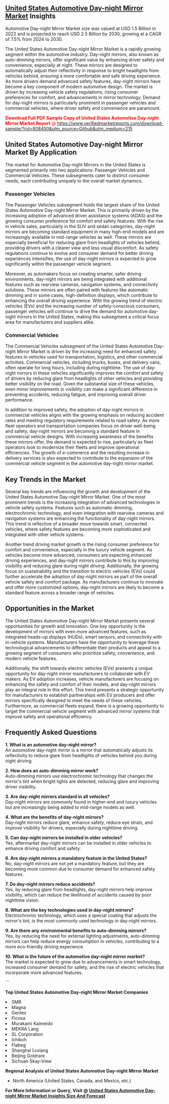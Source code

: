 <h2><a href="https://www.verifiedmarketreports.com/download-sample/?rid=808450&amp;utm_source=Github&amp;utm_medium=215" target="_blank">United States Automotive Day-night Mirror Market</a> Insights</h2><p>Automotive Day-night Mirror Market size was valued at USD 1.5 Billion in 2022 and is projected to reach USD 2.5 Billion by 2030, growing at a CAGR of 7.5% from 2024 to 2030.</p><p><p>The United States Automotive Day-night Mirror Market is a rapidly growing segment within the automotive industry. Day-night mirrors, also known as auto-dimming mirrors, offer significant value by enhancing driver safety and convenience, especially at night. These mirrors are designed to automatically adjust their reflectivity in response to bright headlights from vehicles behind, ensuring a more comfortable and safe driving experience. As more drivers demand advanced safety features, day-night mirrors have become a key component of modern automotive design. The market is driven by increasing vehicle safety regulations, rising consumer preferences for comfort, and advancements in mirror technology. Demand for day-night mirrors is particularly prominent in passenger vehicles and commercial vehicles, where driver safety and convenience are paramount.<p><span class=""><span style="color: #ff0000;"><strong>Download Full PDF Sample Copy of United States Automotive Day-night Mirror Market Report</strong> @ </span><a href="https://www.verifiedmarketreports.com/download-sample/?rid=808450&amp;utm_source=Github&amp;utm_medium=215" target="_blank">https://www.verifiedmarketreports.com/download-sample/?rid=808450&amp;utm_source=Github&amp;utm_medium=215</a></span></p></p><h2>United States Automotive Day-night Mirror Market By Application</h2><p>The market for Automotive Day-night Mirrors in the United States is segmented primarily into two applications: Passenger Vehicles and Commercial Vehicles. These subsegments cater to distinct consumer needs, each contributing uniquely to the overall market dynamics.</p><h3>Passenger Vehicles</h3><p>The Passenger Vehicles subsegment holds the largest share of the United States Automotive Day-night Mirror Market. This is primarily driven by the increasing adoption of advanced driver assistance systems (ADAS) and the growing consumer preference for comfort and safety features. With the rise in vehicle sales, particularly in the SUV and sedan categories, day-night mirrors are becoming standard equipment in many high-end models and are increasingly available in mid-range vehicles as well. These mirrors are especially beneficial for reducing glare from headlights of vehicles behind, providing drivers with a clearer view and less visual discomfort. As safety regulations continue to evolve and consumer demand for better driving experiences intensifies, the use of day-night mirrors is expected to grow significantly within the passenger vehicle segment.</p><p>Moreover, as automakers focus on creating smarter, safer driving environments, day-night mirrors are being integrated with additional features such as rearview cameras, navigation systems, and connectivity solutions. These mirrors are often paired with features like automatic dimming and in some cases, high-definition displays, which contribute to enhancing the overall driving experience. With the growing trend of electric vehicles (EVs) and the increasing number of safety-conscious consumers, passenger vehicles will continue to drive the demand for automotive day-night mirrors in the United States, making this subsegment a critical focus area for manufacturers and suppliers alike.</p><h3>Commercial Vehicles</h3><p>The Commercial Vehicles subsegment of the United States Automotive Day-night Mirror Market is driven by the increasing need for enhanced safety features in vehicles used for transportation, logistics, and other commercial activities. Commercial vehicles, including trucks, buses, and delivery vans, often operate for long hours, including during nighttime. The use of day-night mirrors in these vehicles significantly improves the comfort and safety of drivers by reducing glare from headlights of other vehicles and providing better visibility on the road. Given the substantial size of these vehicles, even minor improvements in visibility can make a significant difference in preventing accidents, reducing fatigue, and improving overall driver performance.</p><p>In addition to improved safety, the adoption of day-night mirrors in commercial vehicles aligns with the growing emphasis on reducing accident rates and meeting regulatory requirements related to road safety. As more fleet operators and transportation companies focus on driver well-being and safety, day-night mirrors are becoming a standard feature in commercial vehicle designs. With increasing awareness of the benefits these mirrors offer, the demand is expected to rise, particularly as fleet operators look to modernize their fleets and improve operational efficiencies. The growth of e-commerce and the resulting increase in delivery services is also expected to contribute to the expansion of the commercial vehicle segment in the automotive day-night mirror market.</p><h2>Key Trends in the Market</h2><p>Several key trends are influencing the growth and development of the United States Automotive Day-night Mirror Market. One of the most prominent trends is the increasing integration of advanced technologies in vehicle safety systems. Features such as automatic dimming, electrochromic technology, and even integration with rearview cameras and navigation systems are enhancing the functionality of day-night mirrors. This trend is reflective of a broader move towards smart, connected vehicles, where safety features are becoming more sophisticated and integrated with other vehicle systems.</p><p>Another trend driving market growth is the rising consumer preference for comfort and convenience, especially in the luxury vehicle segment. As vehicles become more advanced, consumers are expecting enhanced driving experiences, and day-night mirrors contribute to this by improving visibility and reducing glare during night driving. Additionally, the growing focus on sustainability and the transition to electric vehicles (EVs) could further accelerate the adoption of day-night mirrors as part of the overall vehicle safety and comfort package. As manufacturers continue to innovate and offer more customized options, day-night mirrors are likely to become a standard feature across a broader range of vehicles.</p><h2>Opportunities in the Market</h2><p>The United States Automotive Day-night Mirror Market presents several opportunities for growth and innovation. One key opportunity is the development of mirrors with even more advanced features, such as integrated heads-up displays (HUDs), smart sensors, and connectivity with in-vehicle systems. Manufacturers have the opportunity to leverage these technological advancements to differentiate their products and appeal to a growing segment of consumers who prioritize safety, convenience, and modern vehicle features.</p><p>Additionally, the shift towards electric vehicles (EVs) presents a unique opportunity for day-night mirror manufacturers to collaborate with EV makers. As EV adoption increases, vehicle manufacturers are focusing on enhancing the safety and comfort of their models, and day-night mirrors play an integral role in this effort. This trend presents a strategic opportunity for manufacturers to establish partnerships with EV producers and offer mirrors specifically designed to meet the needs of these vehicles. Furthermore, as commercial fleets expand, there is a growing opportunity to target the commercial vehicle segment with advanced mirror systems that improve safety and operational efficiency.</p><h2>Frequently Asked Questions</h2><p><strong>1. What is an automotive day-night mirror?</strong><br> An automotive day-night mirror is a mirror that automatically adjusts its reflectivity to reduce glare from headlights of vehicles behind you during night driving.</p><p><strong>2. How does an auto-dimming mirror work?</strong><br> Auto-dimming mirrors use electrochromic technology that changes the mirror's tint when bright lights are detected, reducing glare and improving driver visibility.</p><p><strong>3. Are day-night mirrors standard in all vehicles?</strong><br> Day-night mirrors are commonly found in higher-end and luxury vehicles but are increasingly being added to mid-range models as well.</p><p><strong>4. What are the benefits of day-night mirrors?</strong><br> Day-night mirrors reduce glare, enhance safety, reduce eye strain, and improve visibility for drivers, especially during nighttime driving.</p><p><strong>5. Can day-night mirrors be installed in older vehicles?</strong><br> Yes, aftermarket day-night mirrors can be installed in older vehicles to enhance driving comfort and safety.</p><p><strong>6. Are day-night mirrors a mandatory feature in the United States?</strong><br> No, day-night mirrors are not yet a mandatory feature, but they are becoming more common due to consumer demand for enhanced safety features.</p><p><strong>7. Do day-night mirrors reduce accidents?</strong><br> Yes, by reducing glare from headlights, day-night mirrors help improve visibility, which can reduce the likelihood of accidents caused by poor nighttime vision.</p><p><strong>8. What are the key technologies used in day-night mirrors?</strong><br> Electrochromic technology, which uses a special coating that adjusts the mirror's tint, is the most commonly used technology in day-night mirrors.</p><p><strong>9. Are there any environmental benefits to auto-dimming mirrors?</strong><br> Yes, by reducing the need for external lighting adjustments, auto-dimming mirrors can help reduce energy consumption in vehicles, contributing to a more eco-friendly driving experience.</p><p><strong>10. What is the future of the automotive day-night mirror market?</strong><br> The market is expected to grow due to advancements in smart technology, increased consumer demand for safety, and the rise of electric vehicles that incorporate more advanced features.</p>```</p><p><strong>Top United States Automotive Day-night Mirror Market Companies</strong></p><div data-test-id=""><p><li>SMR</li><li> Magna</li><li> Gentex</li><li> Ficosa</li><li> Murakami Kaimeido</li><li> MEKRA Lang</li><li> SL Corporation</li><li> Ichikoh</li><li> Flabeg</li><li> Shanghai Lvxiang</li><li> Beijing Goldrare</li><li> Sichuan Skay-View</li></p><div><strong>Regional Analysis of&nbsp;United States Automotive Day-night Mirror Market</strong></div><ul><li dir="ltr"><p dir="ltr">North America&nbsp;(United States, Canada, and Mexico, etc.)</p></li></ul><p><strong>For More Information or Query, Visit @&nbsp;</strong><strong><a href="https://www.verifiedmarketreports.com/product/automotive-day-night-mirror-market/?utm_source=Github&amp;utm_medium=215" target="_blank">United States Automotive Day-night Mirror Market Insights Size And Forecast</a></strong></p></div>
